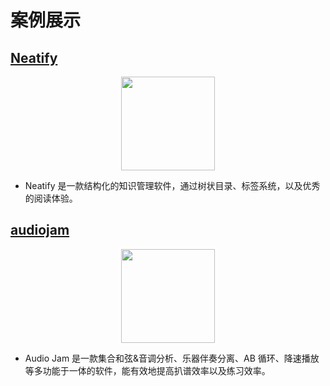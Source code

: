 # 案例展示

## [Neatify](https://neatifyapp.com/)

<div style="display: flex;justify-content: center;">
    <img style="width: 150px;" src="/images/logo/neatify.png">
</div>

- Neatify 是一款结构化的知识管理软件，通过树状目录、标签系统，以及优秀的阅读体验。

## [audiojam](https://audiojam.cn/)

<div style="display: flex;justify-content: center;">
    <img style="width: 150px;" src="/images/logo/audiojam.png">
</div>

- Audio Jam 是一款集合和弦&音调分析、乐器伴奏分离、AB 循环、降速播放等多功能于一体的软件，能有效地提高扒谱效率以及练习效率。
